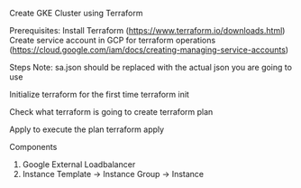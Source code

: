 Create GKE Cluster using Terraform

Prerequisites: Install Terraform (https://www.terraform.io/downloads.html)
Create service account in GCP for terraform operations (https://cloud.google.com/iam/docs/creating-managing-service-accounts)

Steps Note: sa.json should be replaced with the actual json you are going to use

Initialize terraform for the first time
terraform init

Check what terraform is going to create
terraform plan

Apply to execute the plan
terraform apply

Components
1. Google External Loadbalancer
2. Instance Template -> Instance Group -> Instance
